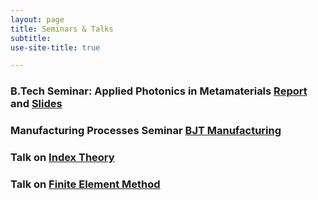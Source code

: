 ```yaml
---
layout: page
title: Seminars & Talks
subtitle: 
use-site-title: true

---
```


### B.Tech Seminar: Applied Photonics in Metamaterials [Report](/applied_photonics_in_metamaterials.pdf) and [Slides](/applied_photonics_in_metamaterials.pptx)

### Manufacturing Processes Seminar [BJT Manufacturing](/bjt_manufacturing.pdf)

### Talk on [Index Theory](https://docs.google.com/presentation/d/e/2PACX-1vS9bgRcnedoBFPlIKGGn7Vn-VtkNfd1HfeDI4B3rZNtzoVMwqg_RK--rt9ikXZjoFbAGC4cewGlUFRY/pub?start=false&loop=false&delayms=60000) 
### Talk on [Finite Element Method](https://docs.google.com/presentation/d/1T3dr4a9Gov1vqSaI1jWNJJToVnrJDS4lBagVCL0WrUM/edit?usp=sharing) 
